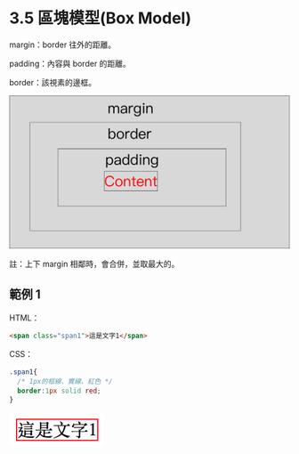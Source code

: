 # 3.5 區塊模型\(Box Model\)

margin：border 往外的距離。

padding：內容與 border 的距離。

border：該視素的邊框。

![](/assets/box_model.png)

註：上下 margin 相鄰時，會合併，並取最大的。

## 範例 1

HTML：

```html
<span class="span1">這是文字1</span>
```

CSS：

```css
.span1{
  /* 1px的框線、實線、紅色 */
  border:1px solid red;
}
```

![](/assets/box_model_example.png)

